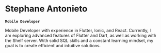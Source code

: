 # Stephane Antonieto

**`Mobile Developer`**

Mobile Developer with experience in Flutter, Ionic, and React. Currently, I am exploring advanced features of Flutter and Dart, as well as working with the Shelf server.
With solid SQL skills and a constant learning mindset, my goal is to create efficient and intuitive solutions.
